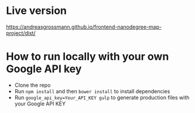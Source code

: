 # Live version

https://andreasgrossmann.github.io/frontend-nanodegree-map-project/dist/

# How to run locally with your own Google API key

* Clone the repo
* Run `npm install` and then `bower install` to install dependencies
* Run `google_api_key=Your_API_KEY gulp` to generate production files with your Google API KEY